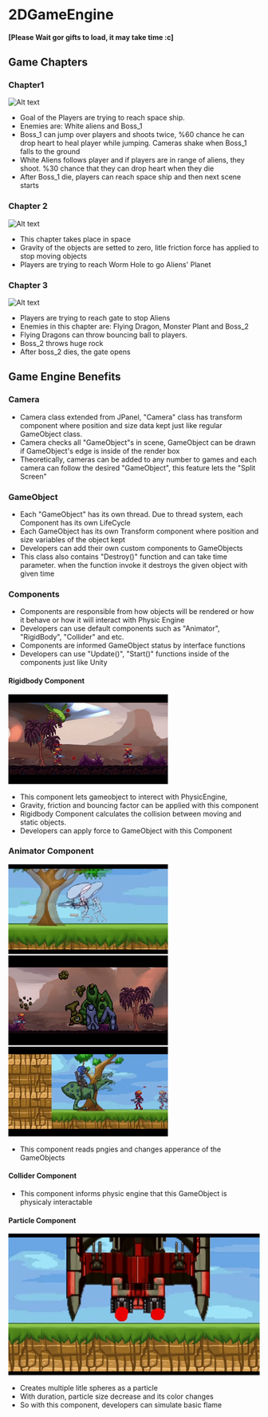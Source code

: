 # 2DGameEngine
#### [Please Wait gor gifts to load, it may take time :c]
## Game Chapters
### Chapter1
![Alt text](https://github.com/TkRsln/2DGameEngine/blob/main/game_ss/SpaceGame_chapter%201(1).gif?raw=true)
- Goal of the Players are trying to reach space ship.
- Enemies are: White aliens and Boss_1 
- Boss_1 can jump over players and shoots twice, %60 chance he can drop heart to heal player while jumping. Cameras shake when Boss_1 falls to the ground
- White Aliens follows player and if players are in range of aliens, they shoot. %30 chance that they can drop heart when they die
- After Boss_1 die, players can reach space ship and then next scene starts

### Chapter 2
![Alt text](https://github.com/TkRsln/2DGameEngine/blob/main/game_ss/game_fig_2.gif?raw=true)
- This chapter takes place in space
- Gravity of the objects are setted to zero, litle friction force has applied to stop moving objects
- Players are trying to reach Worm Hole to go Aliens' Planet

### Chapter 3
![Alt text](https://github.com/TkRsln/2DGameEngine/blob/main/game_ss/game_fig_3.gif?raw=true)
- Players are trying to reach gate to stop Aliens
- Enemies in this chapter are: Flying Dragon, Monster Plant and Boss_2
- Flying Dragons can throw bouncing ball to players.
- Boss_2 throws huge rock
- After boss_2 dies, the gate opens

## Game Engine Benefits
### Camera
- Camera class extended from JPanel, "Camera" class has transform component where position and size data kept just like regular GameObject class.
- Camera checks all "GameObject"s in scene, GameObject can be drawn if GameObject's edge is inside of the render box
- Theoretically, cameras can be added to any number to games and each camera can follow the desired "GameObject", this feature lets the "Split Screen"

### GameObject
- Each "GameObject" has its own thread. Due to thread system, each Component has its own LifeCycle
- Each GameObject has its own Transform component where position and size variables of the object kept
- Developers can add their own custom components to GameObjects
- This class also contains "Destroy()" function and can take time parameter. when the function invoke it destroys the given object with given time

### Components
- Components are responsible from how objects will be rendered or how it behave or how it will interact with Physic Engine
- Developers can use default components such as "Animator", "RigidBody", "Collider" and etc.
- Components are informed GameObject status by interface functions
- Developers can use "Update()", "Start()" functions inside of the components just like Unity
#### Rigidbody Component
![Alt text](https://github.com/TkRsln/2DGameEngine/blob/main/game_ss/rigidbody.gif?raw=true)
- This component lets gameobject to interect with PhysicEngine,
- Gravity, friction and bouncing factor can be applied with this component
- Rigidbody Component calculates the collision between moving and static objects.
- Developers can apply force to GameObject with this Component
### Animator Component
![Alt text](https://github.com/TkRsln/2DGameEngine/blob/main/game_ss/alien.gif?raw=true) ![Alt text](https://github.com/TkRsln/2DGameEngine/blob/main/game_ss/boss_2.gif?raw=true) ![Alt text](https://github.com/TkRsln/2DGameEngine/blob/main/game_ss/boss_1.gif?raw=true)
- This component reads pngies and changes apperance of the GameObjects
#### Collider Component 
- This component informs physic engine that this GameObject is physicaly interactable
#### Particle Component
![Alt text](https://github.com/TkRsln/2DGameEngine/blob/main/game_ss/spaceship.gif?raw=true)
- Creates multiple litle spheres as a particle
- With duration, particle size decrease and its color changes
- So with this component, developers can simulate basic flame

